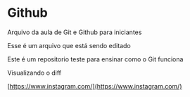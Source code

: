 # Github

Arquivo da aula de Git e Github para iniciantes

Esse é um arquivo que está sendo editado

Este é um repositorio teste para ensinar como o Git funciona

Visualizando o diff

[https://www.instagram.com/](https://www.instagram.com/)

